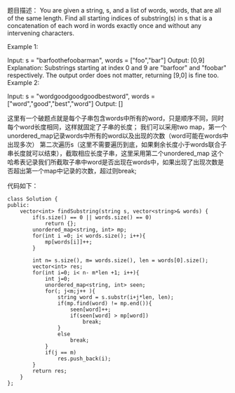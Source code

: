 题目描述：
You are given a string, s, and a list of words, words, that are all of the same length. Find all starting indices of substring(s) in s that is a concatenation of each word in words exactly once and without any intervening characters.

Example 1:

Input:
  s = "barfoothefoobarman",
  words = ["foo","bar"]
Output: [0,9]
Explanation: Substrings starting at index 0 and 9 are "barfoor" and "foobar" respectively.
The output order does not matter, returning [9,0] is fine too.
Example 2:

Input:
  s = "wordgoodgoodgoodbestword",
  words = ["word","good","best","word"]
Output: []

这里有一个破题点就是每个子串包含words中所有的word，只是顺序不同，同时每个word长度相同，这样就固定了子串的长度；
我们可以采用two map，第一个unordered_map记录words中所有的word以及出现的次数（word可能在words中出现多次）
第二次遍历s（这里不需要遍历到底，如果剩余长度小于words联合子串长度就可以结束），截取相应长度子串，这里采用第二个unordered_map
这个哈希表记录我们所截取子串中word是否出现在words中，如果出现了出现次数是否超出第一个map中记录的次数，超过则break;

代码如下：
```
class Solution {
public:
    vector<int> findSubstring(string s, vector<string>& words) {
        if(s.size() == 0 || words.size() == 0)
            return {};
        unordered_map<string, int> mp;
        for(int i =0; i< words.size(); i++){
            mp[words[i]]++;
        }
        
        int n= s.size(), m= words.size(), len = words[0].size();
        vector<int> res;
        for(int i=0; i< n- m*len +1; i++){
            int j=0;
            unordered_map<string, int> seen;
            for(; j<m;j++ ){
                string word = s.substr(i+j*len, len);
                if(mp.find(word) != mp.end()){
                    seen[word]++;
                    if(seen[word] > mp[word])
                        break;
                }
                else
                    break;
            }
            if(j == m)
                res.push_back(i);
        }
        return res;
    }
};
```
